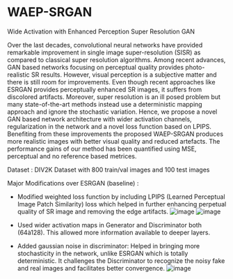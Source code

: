 # WAEP-SRGAN
Wide Activation with Enhanced Perception Super Resolution GAN 

Over the last decades, convolutional neural networks have provided remarkable improvement in single image super-resolution (SISR) as compared to classical super resolution algorithms. Among recent advances, GAN based networks focusing on perceptual quality provides photo-realistic SR results. However, visual perception is a subjective matter and there is still room for improvements. Even though recent approaches like ESRGAN provides perceptually enhanced SR images, it suffers from discolored artifacts. Moreover, super resolution is an ill posed problem but many state-of-the-art methods instead use a deterministic mapping approach and ignore the stochastic variation. Hence, we propose a novel GAN based network architecture with wider activation channels, regularization in the network and a novel loss function based on LPIPS. Benefiting from these improvements the proposed WAEP-SRGAN produces more realistic images with better visual quality and reduced artefacts. The performance gains of our method has been quantified using MSE, perceptual and no reference based metrices.


Dataset : DIV2K Dataset with 800 train/val images and 100 test images

Major Modifications over ESRGAN (baseline) :
- Modified weighted loss function by including LPIPS (Learned Perceptual Image Patch Similarity) loss which helped in further enhancing perpetual quality of SR image and removing the edge artifacts.
 ![image](https://user-images.githubusercontent.com/74488693/130466479-5868477a-3c77-4c74-884d-9978f99e3434.png)
 ![image](https://user-images.githubusercontent.com/74488693/130466727-da041e3d-9ac2-4d57-b4b1-221c938d269b.png)

- Used wider activation maps in Generator and Discriminator both (64à128). This allowed more information available to deeper layers.
- Added gaussian noise in discriminator: Helped in bringing more stochasticity in the network, unlike ESRGAN which is totally deterministic. It challenges the Discriminator to recognize the noisy fake and real images and facilitates better convergence.
 ![image](https://user-images.githubusercontent.com/74488693/130466774-626f2213-881a-4511-ba0d-077e4d26b2e2.png)

